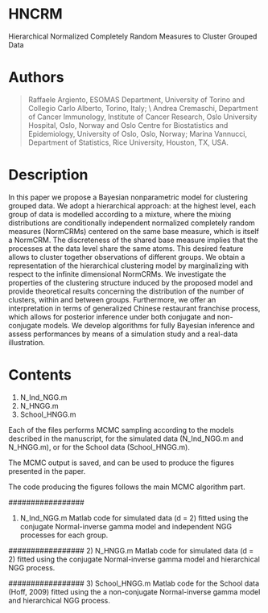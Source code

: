 # HNCRM
Hierarchical Normalized Completely Random Measures to Cluster Grouped Data

# Authors

>  Raffaele Argiento, ESOMAS Department, University of Torino and Collegio Carlo Alberto, Torino, Italy; \\
> Andrea Cremaschi, Department of Cancer Immunology, Institute of Cancer Research, Oslo University Hospital, Oslo, Norway
and Oslo Centre for Biostatistics and Epidemiology, University of Oslo, Oslo, Norway;
> Marina Vannucci, Department of Statistics, Rice University, Houston, TX, USA.

# Description
In this paper we propose a Bayesian nonparametric model for clustering grouped data. We adopt a hierarchical approach: at the highest level, each group of data is modelled according to a mixture, where the mixing distributions are conditionally independent normalized completely random measures (NormCRMs) centered on the same base measure, which is itself a NormCRM. The discreteness of the shared base measure implies that the processes at the data level share the same atoms. This desired feature allows to cluster together observations of different groups. We obtain a representation of the hierarchical clustering model by marginalizing with respect to the infinite dimensional NormCRMs. We investigate the properties of the clustering structure induced by the proposed model and provide theoretical results concerning the distribution of the number of clusters, within and between groups. Furthermore, we offer an interpretation in terms of generalized Chinese restaurant franchise process, which allows for posterior inference under both conjugate and non-conjugate models. We develop algorithms for fully Bayesian inference and assess performances by means of a simulation study and a real-data illustration.

# Contents
1) N_Ind_NGG.m
2) N_HNGG.m
3) School_HNGG.m

Each of the files performs MCMC sampling according to the models described in the manuscript, for the simulated data (N_Ind_NGG.m and N_HNGG.m), or for the School data (School_HNGG.m).

The MCMC output is saved, and can be used to produce the figures presented in the paper.

The code producing the figures follows the main MCMC algorithm part.

#################
1) N_Ind_NGG.m
Matlab code for simulated data (d = 2) fitted using the conjugate Normal-inverse gamma model and independent NGG processes for each group.

#################
2) N_HNGG.m
Matlab code for simulated data (d = 2) fitted using the conjugate Normal-inverse gamma model and hierarchical NGG process.

#################
3) School_HNGG.m
Matlab code for the School data (Hoff, 2009) fitted using the a non-conjugate Normal-inverse gamma model and hierarchical NGG process.

